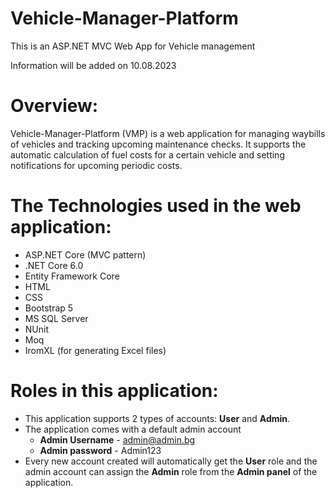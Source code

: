 # Vehicle-Manager-Platform
This is an ASP.NET MVC Web App for Vehicle management

Information will be added on 10.08.2023

# Overview:
Vehicle-Manager-Platform (VMP) is a web application for managing waybills of vehicles and tracking upcoming maintenance checks.
It supports the automatic calculation of fuel costs for a certain vehicle and setting notifications for upcoming periodic costs.

# The Technologies used in the web application:
 - ASP.NET Core (MVC pattern)
 - .NET Core 6.0
 - Entity Framework Core
 - HTML
 - CSS
 - Bootstrap 5
 - MS SQL Server
 - NUnit
 - Moq
 - IromXL (for generating Excel files)

# Roles in this application:
- This application supports 2 types of accounts: **User** and **Admin**.
- The application comes with a default admin account
  - **Admin Username** - admin@admin.bg
  - **Admin password** - Admin123
- Every new account created will automatically get the **User** role and the admin account can assign the **Admin** role
from the **Admin panel** of the application.








